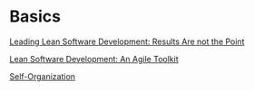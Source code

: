 # Basics



[Leading Lean Software Development: Results Are not the Point ](https://www.amazon.com/Leading-Lean-Software-Development-Addison-Wesley-dp-B00FKYQSRK/)

[Lean Software Development: An Agile Toolkit](https://www.amazon.com/Lean-Software-Development-Agile-Toolkit/dp/0321150783/)

[Self-Organization ](http://wiki.hsdinstitute.org/self\_organization)

